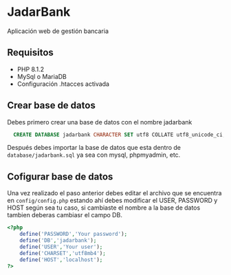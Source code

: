 # JadarBank
Aplicación web de gestión bancaria

## Requisitos
- PHP 8.1.2
- MySql o MariaDB
- Configuración .htacces activada

## Crear base de datos
Debes primero crear una base de datos con el nombre jadarbank

```sql
  CREATE DATABASE jadarbank CHARACTER SET utf8 COLLATE utf8_unicode_ci;
```
Después debes importar la base de datos que esta dentro de `database/jadarbank.sql` ya sea con mysql, phpmyadmin, etc.

## Cofigurar base de datos 
Una vez realizado el paso anterior debes editar el archivo que se encuentra en `config/config.php` estando ahí debes modificar el USER, PASSWORD y HOST según sea tu caso, si cambiaste el nombre a la base de datos tambien deberas cambiasr el campo DB.

```php
<?php
    define('PASSWORD','Your password');
    define('DB','jadarbank');
    define('USER','Your user');
    define('CHARSET','utf8mb4');
    define('HOST','localhost');
?>
```
